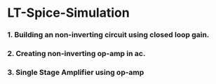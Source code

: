 # LT-Spice-Simulation

### 1. Building an non-inverting circuit using closed loop gain.
### 2. Creating non-inverting op-amp in ac.
### 3. Single Stage Amplifier using op-amp

